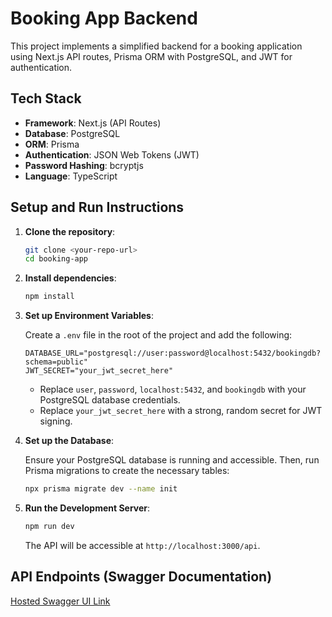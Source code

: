 # Booking App Backend

This project implements a simplified backend for a booking application using Next.js API routes, Prisma ORM with PostgreSQL, and JWT for authentication.

## Tech Stack

- **Framework**: Next.js (API Routes)
- **Database**: PostgreSQL
- **ORM**: Prisma
- **Authentication**: JSON Web Tokens (JWT)
- **Password Hashing**: bcryptjs
- **Language**: TypeScript

## Setup and Run Instructions

1. **Clone the repository**:

    ```bash
    git clone <your-repo-url>
    cd booking-app
    ```

2. **Install dependencies**:

    ```bash
    npm install
    ```

3. **Set up Environment Variables**:

    Create a `.env` file in the root of the project and add the following:

    ```
    DATABASE_URL="postgresql://user:password@localhost:5432/bookingdb?schema=public"
    JWT_SECRET="your_jwt_secret_here"
    ```

    - Replace `user`, `password`, `localhost:5432`, and `bookingdb` with your PostgreSQL database credentials.
    - Replace `your_jwt_secret_here` with a strong, random secret for JWT signing.

4. **Set up the Database**:

    Ensure your PostgreSQL database is running and accessible. Then, run Prisma migrations to create the necessary tables:

    ```bash
    npx prisma migrate dev --name init
    ```

5. **Run the Development Server**:

    ```bash
    npm run dev
    ```

    The API will be accessible at `http://localhost:3000/api`.

## API Endpoints (Swagger Documentation)

[Hosted Swagger UI Link](http://localhost:3000/api-doc)
